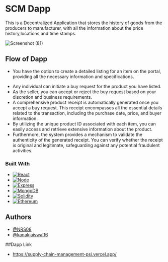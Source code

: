 
# SCM Dapp

This is a Decentralized Application that stores the history of goods from the producers to manufacturer, with all the information about the price history,locations and time stamps.

 ![Screenshot (81)](https://github.com/NRS08/supply-chain-management/assets/102033829/0fd7bdb3-7904-4ace-b49e-35737ac8ed7e)


## Flow of Dapp


* You have the option to create a detailed listing for an item on the portal, providing all the necessary information and specifications.
- Any individual can initiate a buy request for the product you have listed.
- As the seller, you can accept or reject the buy request based on your discretion and business requirements.
- A comprehensive product receipt is automatically generated once you accept a buy request. This receipt encompasses all the essential details related to the transaction, including the purchase date, price, and buyer information.
- By utilizing the unique product ID associated with each item, you can easily access and retrieve extensive information about the product.
- Furthermore, the system provides a mechanism to validate the authenticity of the generated receipt. You can verify whether the receipt is original and legitimate, safeguarding against any potential fraudulent activities.


### Built With

* [![React][React.js]][React-url]
* [![Node][Node.js]][Node-url]
* [![Express][express.js]][express-url]
* [![MongoDB][mongoDB]][mongo-url]
* [![Solidity][solidity]][solidity-url]
* [![Ethereum][ethereum]][solidity-url]

[React.js]: https://img.shields.io/badge/React-20232A?style=for-the-badge&logo=react&logoColor=61DAFB
[React-url]: https://reactjs.org/
[Node.js]: https://img.shields.io/badge/node-20232A?style=for-the-badge&logo=node.js&logoColor=339933
[Node-url]: https://nodejs.org/en
[express.js]: https://img.shields.io/badge/express-20232A?style=for-the-badge&logo=express&logoColor=ffffff
[express-url]: https://expressjs.com/
[mongoDB]: https://img.shields.io/badge/mongoDB-20232A?style=for-the-badge&logo=mongoDB&logoColor=47A248
[mongo-url]: https://www.mongodb.com/
[solidity]: https://img.shields.io/badge/solidity-20232A?style=for-the-badge&logo=solidity&logoColor=ffffff
[solidity-url]: https://soliditylang.org/
[ethereum]: https://img.shields.io/badge/etherjs-20232A?style=for-the-badge&logo=ethereum&logoColor=ffffff
[ethereum-url]: https://ethereum.org/en/
## Authors

- [@NRS08](https://github.com/NRS08)
- [@kanakjaiswal16](https://github.com/kanakjaiswal16)
  
##Dapp Link
  - https://supply-chain-management-psi.vercel.app/
